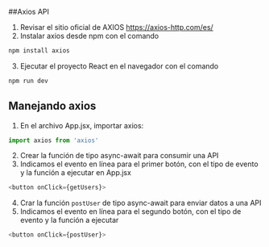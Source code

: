 ##Axios API
1. Revisar el sitio oficial de AXIOS https://axios-http.com/es/
2. Instalar axios desde npm con el comando
```sh
npm install axios
```
3. Ejecutar el proyecto React en el navegador con el comando
```sh
npm run dev
```

## Manejando axios
1. En el archivo App.jsx, importar axios:
```javascript
import axios from 'axios' 
```
2. Crear la función de tipo async-await para consumir una API
3. Indicamos el evento en línea para el primer botón, con el tipo de evento y la función a ejecutar en App.jsx
```javascript
<button onClick={getUsers}>
```
4. Crar la función `postUser` de tipo async-await para enviar datos a una API
5. Indicamos el evento en línea para el segundo botón, con el tipo de evento y la función a ejecutar
```javascript
<button onClick={postUser}>
```
